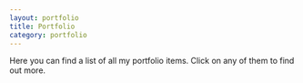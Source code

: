 ```yaml
---
layout: portfolio
title: Portfolio
category: portfolio
---
```

Here you can find a list of all my portfolio items. Click on any of them to find out more.